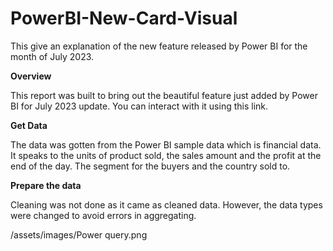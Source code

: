 # PowerBI-New-Card-Visual
This give an explanation of the new feature released by Power BI for the month of July 2023. 

**Overview**

This report was built to bring out the beautiful feature just added by Power BI for July 2023 update. You can interact with it using this link. 

**Get Data**

The data was gotten from the Power BI sample data which is financial data. It speaks to the units of product sold, the sales amount and the profit at the end of the day. The segment for the buyers and the country sold to. 

**Prepare the data**

Cleaning was not done as it came as cleaned data. However, the data types were changed to avoid errors in aggregating. 

/assets/images/Power query.png
